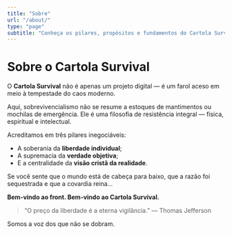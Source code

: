```yaml
---
title: "Sobre"
url: "/about/"
type: "page"
subtitle: "Conheça os pilares, propósitos e fundamentos do Cartola Survival."
---
```


# Sobre o Cartola Survival

O **Cartola Survival** não é apenas um projeto digital — é um farol aceso em meio à tempestade do caos moderno.

Aqui, sobrevivencialismo não se resume a estoques de mantimentos ou mochilas de emergência. Ele é uma filosofia de resistência integral — física, espiritual e intelectual.

Acreditamos em três pilares inegociáveis:

- A soberania da **liberdade individual**;
- A supremacia da **verdade objetiva**;
- E a centralidade da **visão cristã da realidade**.

Se você sente que o mundo está de cabeça para baixo, que a razão foi sequestrada e que a covardia reina...

**Bem-vindo ao front. Bem-vindo ao Cartola Survival.**

> “O preço da liberdade é a eterna vigilância.” — Thomas Jefferson

Somos a voz dos que não se dobram.
